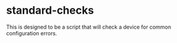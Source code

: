 # standard-checks
This is designed to be a script that will check a device for common configuration errors.
